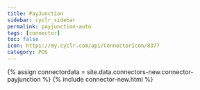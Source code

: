 ```yaml
---
title: PayJunction
sidebar: cyclr_sidebar
permalink: payjunction-auto
tags: [connector]
toc: false
icon: https://my.cyclr.com/api/ConnectorIcon/8377
category: POS
---
```

{% assign connectordata = site.data.connectors-new.connector-payjunction %}
{% include connector-new.html %}	